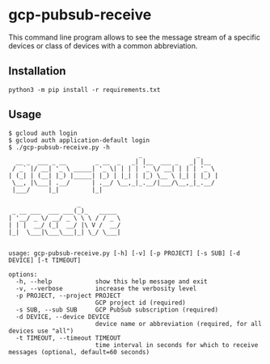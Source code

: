 # gcp-pubsub-receive

This command line program allows to see the message stream of a specific devices or class of devices with a common abbreviation.

## Installation

`python3 -m pip install -r requirements.txt`

## Usage

```
$ gcloud auth login
$ gcloud auth application-default login
$ ./gcp-pubsub-receive.py -h
                                    _               _     
  __ _  ___ _ __        _ __  _   _| |__  ___ _   _| |__  
 / _` |/ __| '_ \ _____| '_ \| | | | '_ \/ __| | | | '_ \ 
| (_| | (__| |_) |_____| |_) | |_| | |_) \__ \ |_| | |_) |
 \__, |\___| .__/      | .__/ \__,_|_.__/|___/\__,_|_.__/ 
 |___/     |_|         |_|                                

                   _           
 _ __ ___  ___ ___(_)_   _____ 
| '__/ _ \/ __/ _ \ \ \ / / _ \
| | |  __/ (_|  __/ |\ V /  __/
|_|  \___|\___\___|_| \_/ \___|
                               

usage: gcp-pubsub-receive.py [-h] [-v] [-p PROJECT] [-s SUB] [-d DEVICE] [-t TIMEOUT]

options:
  -h, --help            show this help message and exit
  -v, --verbose         increase the verbosity level
  -p PROJECT, --project PROJECT
                        GCP project id (required)
  -s SUB, --sub SUB     GCP PubSub subscription (required)
  -d DEVICE, --device DEVICE
                        device name or abbreviation (required, for all devices use "all")
  -t TIMEOUT, --timeout TIMEOUT
                        time interval in seconds for which to receive messages (optional, default=60 seconds)
```
